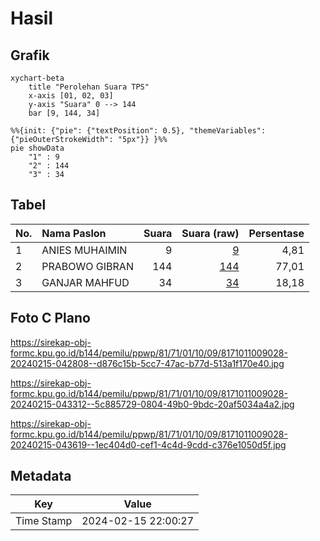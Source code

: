# Hasil

## Grafik

```mermaid
xychart-beta
    title "Perolehan Suara TPS"
    x-axis [01, 02, 03]
    y-axis "Suara" 0 --> 144
    bar [9, 144, 34]
```

```mermaid
%%{init: {"pie": {"textPosition": 0.5}, "themeVariables": {"pieOuterStrokeWidth": "5px"}} }%%
pie showData
    "1" : 9
    "2" : 144
    "3" : 34
```

## Tabel

| No. | Nama Paslon    | Suara | Suara (raw) | Persentase |
|:--- |:-------------- | -----:| -----------:| ----------:|
| 1   | ANIES MUHAIMIN | 9     | [9][p-1]    | 4,81       |
| 2   | PRABOWO GIBRAN | 144   | [144][p-2]  | 77,01      |
| 3   | GANJAR MAHFUD  | 34    | [34][p-3]   | 18,18      |


[p-1]: https://github.com/gigit-pemilu/pemilu-2024-81-maluku/blob/main/pilpres/hitung-suara/sub/81-maluku/sub/71-kota-ambon/sub/01-nusaniwe/sub/1009-kudamati/sub/028-tps/sub/paslon-1.txt
[p-2]: https://github.com/gigit-pemilu/pemilu-2024-81-maluku/blob/main/pilpres/hitung-suara/sub/81-maluku/sub/71-kota-ambon/sub/01-nusaniwe/sub/1009-kudamati/sub/028-tps/sub/paslon-2.txt
[p-3]: https://github.com/gigit-pemilu/pemilu-2024-81-maluku/blob/main/pilpres/hitung-suara/sub/81-maluku/sub/71-kota-ambon/sub/01-nusaniwe/sub/1009-kudamati/sub/028-tps/sub/paslon-3.txt

## Foto C Plano

https://sirekap-obj-formc.kpu.go.id/b144/pemilu/ppwp/81/71/01/10/09/8171011009028-20240215-042808--d876c15b-5cc7-47ac-b77d-513a1f170e40.jpg

https://sirekap-obj-formc.kpu.go.id/b144/pemilu/ppwp/81/71/01/10/09/8171011009028-20240215-043312--5c885729-0804-49b0-9bdc-20af5034a4a2.jpg

https://sirekap-obj-formc.kpu.go.id/b144/pemilu/ppwp/81/71/01/10/09/8171011009028-20240215-043619--1ec404d0-cef1-4c4d-9cdd-c376e1050d5f.jpg


## Metadata

| Key        | Value               |
| ---------- | ------------------- |
| Time Stamp | 2024-02-15 22:00:27 |



